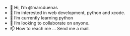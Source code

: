 - 👋 Hi, I’m @marcduenas
- 👀 I’m interested in web development, python and xcode.
- 🌱 I’m currently learning python
- 💞️ I’m looking to collaborate on anyone.
- 📫 How to reach me ... Send me a mail.

<!---
marcduenas/marcduenas is a ✨ special ✨ repository because its `README.md` (this file) appears on your GitHub profile.
You can click the Preview link to take a look at your changes.
--->
